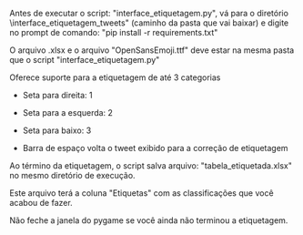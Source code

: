 Antes de executar o script: "interface_etiquetagem.py", vá para o diretório
 \interface_etiquetagem_tweets" (caminho da pasta que vai baixar) e digite 
 no prompt de comando: "pip install -r requirements.txt"

O arquivo .xlsx e o arquivo "OpenSansEmoji.ttf" deve estar na mesma pasta que o script "interface_etiquetagem.py"

Oferece suporte para a etiquetagem de até 3 categorias

- Seta para direita: 1
- Seta para a esquerda: 2
- Seta para baixo: 3

- Barra de espaço volta o tweet exibido para a correção de etiquetagem

Ao término da etiquetagem, o script salva arquivo: "tabela_etiquetada.xlsx" no mesmo diretório de execução.

Este arquivo terá a coluna "Etiquetas" com as classificações que você acabou de fazer. 

Não feche a janela do pygame se você ainda não terminou a etiquetagem. 


